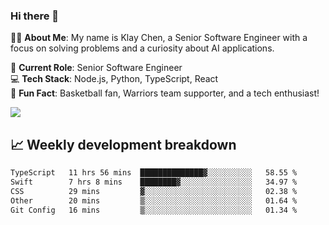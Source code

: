 ### Hi there 👋

👨‍💻 **About Me**: My name is Klay Chen, a Senior Software Engineer with a focus on solving problems and a curiosity about AI applications.

💼 **Current Role**: Senior Software Engineer  
💻 **Tech Stack**: Node.js, Python, TypeScript, React  
🏀 **Fun Fact**: Basketball fan, Warriors team supporter, and a tech enthusiast!

<img align="center" src="https://github-readme-stats.vercel.app/api?username=nameczz&show_icons=true&hide_title=true&theme=dracula" />

## 📈 Weekly development breakdown

<!--START_SECTION:waka-->

```txt
TypeScript   11 hrs 56 mins  ██████████████▓░░░░░░░░░░   58.55 %
Swift        7 hrs 8 mins    ████████▓░░░░░░░░░░░░░░░░   34.97 %
CSS          29 mins         ▓░░░░░░░░░░░░░░░░░░░░░░░░   02.38 %
Other        20 mins         ▒░░░░░░░░░░░░░░░░░░░░░░░░   01.64 %
Git Config   16 mins         ▒░░░░░░░░░░░░░░░░░░░░░░░░   01.34 %
```

<!--END_SECTION:waka-->
